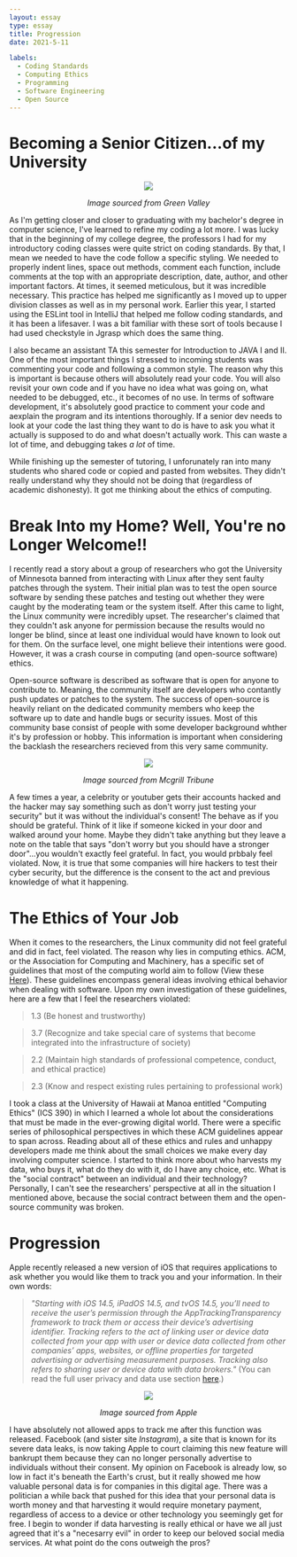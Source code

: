 ```yaml
---
layout: essay
type: essay
title: Progression
date: 2021-5-11

labels:
  - Coding Standards
  - Computing Ethics
  - Programming
  - Software Engineering
  - Open Source
---
```

# Becoming a Senior Citizen...of my University 


<div style="text-align:center"><img src="https://greenvalleyhs.org/wp-content/uploads/2018/10/graduationCap.jpg" /></div>
 
 <p align="center">
  <i>Image sourced from Green Valley </i>
</p>

As I'm getting closer and closer to graduating with my bachelor's degree in computer science, I've learned to refine my coding a lot more. I was lucky that in the beginning of my college degree, 
the professors I had for my introductory coding classes were quite strict on coding standards. By that, I mean we needed to have the code follow a specific styling. We needed to properly indent lines, 
space out methods, comment each function, include comments at the top with an appropriate description, date, author, and other important factors. At times, it seemed meticulous, but it was incredible necessary.
This practice has helped me significantly as I moved up to upper division classes as well as in my personal work. Earlier this year, I started using the ESLint tool in IntelliJ that helped me 
follow coding standards, and it has been a lifesaver. I was a bit familiar with these sort of tools because I had used checkstyle in Jgrasp which does the same thing. 

I also became an assistant TA this semester for Introduction to JAVA I and II. One of the most important things I stressed to incoming students was commenting your code and following a common style. The reason
why this is important is because others will absolutely read your code. You will also revisit your own code and if you have no idea what was going on, what needed to be debugged, etc., it becomes of no use.
In terms of software development, it's absolutely good practice to comment your code and aexplain the program and its intentions thoroughly. If a senior dev needs to look at your code the last thing they want to do
is have to ask you what it actually is supposed to do and what doesn't actually work. This can waste a lot of time, and debugging takes *a lot* of time. 

While finishing up the semester of tutoring, I unforunately ran into many students who shared code or copied and pasted from websites. They didn't really understand why they should not be doing that (regardless of academic dishonesty).
It got me thinking about the ethics of computing.

# Break Into my Home? Well, You're no Longer Welcome!!
I recently read a story about a group of researchers who got the University of Minnesota banned from interacting with Linux after they sent faulty patches through the system. 
Their initial plan was to test the open source software by sending these patches and testing out whether they were caught by the moderating team or the system itself. 
After this came to light, the Linux community were incredibly upset. The researcher's claimed that they couldn't ask anyone for permission because the results would no longer 
be blind, since at least one individual would have known to look out for them. On the surface level, one might believe their intentions were good. However, 
it was a crash course in computing (and open-source software) ethics. 

Open-source software is described as software that is open for anyone to contribute to. Meaning, the community itself are developers who contantly push updates or patches
to the system. The success of open-source is heavily reliant on the dedicated community members who keep the software up to date and handle bugs or security issues. Most of this community base
consist of people with some developer background whther it's by profession or hobby. This information is important when considering the backlash the researchers recieved from this very same community. 

<div style="text-align:center"><img src="http://www.mcgilltribune.com/wp-content/uploads/2020/02/hacker.png" /></div>
 
 <p align="center">
  <i>Image sourced from Mcgrill Tribune </i>
</p>

A few times a year, a celebrity or youtuber gets their accounts hacked and the hacker may say something such as don't worry just testing your security" but it was without
the individual's consent! The behave as if you should be grateful. Think of it like if someone kicked in your door and walked around your home. Maybe they didn't take anything but they leave a note on the table
that says "don't worry but you should have a stronger door"...you wouldn't exactly feel grateful. In fact, you would prbbaly feel violated. 
Now, it is true that some companies will hire hackers to test their cyber security, but the difference is the consent to the act and previous knowledge of what it happening. 

# The Ethics of Your Job
When it comes to the researchers, the Linux community did not feel grateful and did in fact, feel violated. The reason why lies in computing ethics. ACM, or the Association for Computing and Machinery, 
has a specific set of guidelines that most of the computing world aim to follow (View these [Here](https://www.acm.org/code-of-ethics)). These guidelines encompass general ideas involving ethical behavior when dealing with software. 
Upon my own investigation of these guidelines, here are a few that I feel the researchers violated: 

>1.3 (Be honest and trustworthy)

>3.7 (Recognize and take special care of systems that become integrated into the infrastructure of society)

>2.2 (Maintain high standards of professional competence, conduct, and ethical practice)

>2.3 (Know and respect existing rules pertaining to professional work)

I took a class at the University of Hawaii at Manoa entitled "Computing Ethics" (ICS 390) in which I learned a whole lot about the considerations that must be made in the 
ever-growing digital world. There were a specific series of philosophical perspectives in which these ACM guidelines appear to span across. Reading about all of these ethics and rules
and unhappy developers made me think about the small choices we make every day involving computer science. I started to think more about who harvests my data, who buys it, what do they do with it, 
do I have any choice, etc. What is the "social contract" between an individual and their technology? Personally, I can't see the researchers' perspective at all in the situation I mentioned above, because the social contract between them and the open-source community
was broken. 

# Progression 

Apple recently released a new version of iOS that requires applications to ask whether you would like them to track you and your information. In their own words:

> *"Starting with iOS 14.5, iPadOS 14.5, and tvOS 14.5, you’ll need to receive the user’s permission through the AppTrackingTransparency framework to track them or access their device’s advertising identifier. Tracking refers to the act of linking user or device data collected from your app with user or device data collected from other companies’ apps, websites, or offline properties for targeted advertising or advertising measurement purposes. Tracking also refers to sharing user or device data with data brokers."* (You can read the full user privacy and data use section [here](https://developer.apple.com/app-store/user-privacy-and-data-use/).)


<div style="text-align:center"><img src="https://support.apple.com/library/content/dam/edam/applecare/images/en_US/iOS/ios14-iphone11-pro-settings-software-update-available-ontap.jpg" /></div>
 
 <p align="center">
  <i>Image sourced from Apple </i>
</p>

I have absolutely not allowed apps to track me after this function was released. Facebook (and sister site *Instagram*), a site that is known for its severe data leaks, is now taking Apple to court claiming this new feature will bankrupt them because they can no longer personally advertise to individuals without their consent. My opinion on Facebook is already low, so low in fact it's beneath the Earth's crust, but it really showed me how valuable personal data is for companies in this digital age. There was a politician a while back that pushed for this idea that your personal data is worth money and that harvesting it would require monetary payment, regardless of access to a device or other technology you seemingly get for free. I begin to wonder if data harvesting is really ethical or have we all just agreed that it's a "necesarry evil" in order to keep our beloved social media services. At what point do the cons outweigh the pros? 
